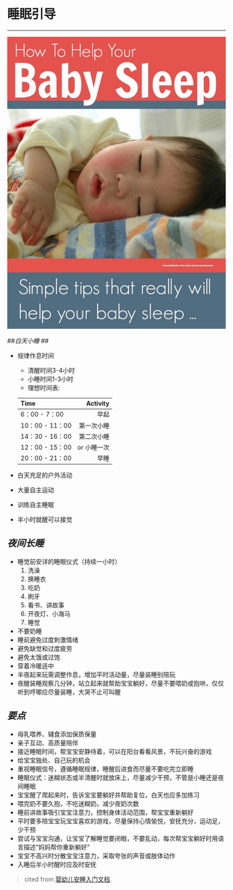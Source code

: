 # **睡眠引导** #
---
![BabySleep](/img/BabySleepTips.jpg "baby")  

##*白天小睡*  ##

- 规律作息时间
	- 清醒时间3-4小时
	- 小睡时间1-3小时
	- 理想时间表:
   
  | Time     | Activity |   
  | :------- | ----: |   
  | 6：00 - 7：00 | 早起 |  
  | 10：00 - 11：00 | 第一次小睡 |    
  | 14：30 - 16：00 | 第二次小睡 |  
  | 12：00 - 15：00 | or 小睡一次 |  
  | 20：00 - 21：00 | 早睡 |  

- 白天充足的户外活动
- 大量自主运动
- 训练自主睡眠  
- 半小时就醒可以接觉

## *夜间长睡* ##

- 睡觉前安详的睡眠仪式（持续一小时）
	1. 洗澡  
	2. 换睡衣  
	3. 吃奶  
	4. 刷牙
	5. 看书、讲故事
	6. 开夜灯、小海马
	7. 睡觉
- 不要奶睡
- 睡前避免过度刺激情绪
- 避免缺觉和过度疲劳
- 避免太饿或过饱
- 穿着冷暖适中 
- 半夜起来玩需调整作息，增加平时活动量，尽量装睡别陪玩
- 夜醒装睡观察几分钟，站立起来就帮助宝宝躺好，尽量不要喂奶或抱哄，仅仅听到哼唧应尽量装睡，大哭不止可叫醒
 
## *要点* ##

- 母乳喂养、辅食添加保质保量
- 亲子互动、高质量陪伴
- 接近睡眠时间，帮宝宝安静待着，可以在阳台看看风景，不玩兴奋的游戏
- 给宝宝独处、自己玩的机会
- 重视睡眠信号，遵循睡眠规律，睡醒后进食而尽量不要吃完立即睡
- 睡眠仪式：迷糊状态或半清醒时就放床上，尽量减少干预，不管是小睡还是夜间睡眠
- 宝宝醒了爬起来时，告诉宝宝要躺好并帮助复位，白天也应多加练习
- 喂完奶不要久抱，不吃迷糊奶，减少夜奶次数
- 睡前讲故事吸引宝宝注意力，控制身体活动范围，帮宝宝重新躺好
- 平时要多陪宝宝玩宝宝喜欢的游戏，尽量保持心情愉悦，安抚充分，运动足，少干预
- 尝试与宝宝沟通，让宝宝了解睡觉要闭眼，不要乱动，每次帮宝宝躺好时用语言描述“妈妈帮你重新躺好”
- 宝宝不高兴时分散宝宝注意力，采取夸张的声音或肢体动作
- 入睡后半小时醒时应及时安抚



> cited from [婴幼儿安睡入门文档](http://t.cn/RyyfQmW).
